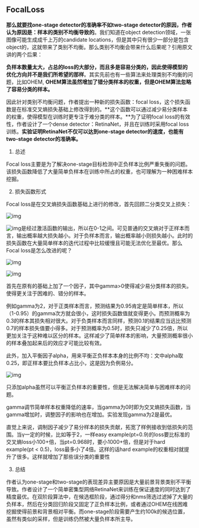 ## FocalLoss

**那么就要找one-stage detector的准确率不如two-stage detector的原因，作者认为原因是：样本的类别不均衡导致的**。我们知道在object detection领域，一张图像可能生成成千上万的candidate locations，但是其中只有很少一部分是包含object的，这就带来了类别不均衡。那么类别不均衡会带来什么后果呢？引用原文讲的两个后果：

**负样本数量太大，占总的loss的大部分，而且多是容易分类的，因此使得模型的优化方向并不是我们所希望的那样**。其实先前也有一些算法来处理类别不均衡的问题，比如OHEM, **OHEM算法虽然增加了错分类样本的权重，但是OHEM算法忽略了容易分类的样本。**

因此针对类别不均衡问题，作者提出一种新的损失函数：focal loss，这个损失函数是在标准交叉熵损失基础上修改得到的。**这个函数可以通过减少易分类样本的权重，使得模型在训练时更专注于难分类的样本。**为了证明focal loss的有效性，作者设计了一个dense detector：RetinaNet，并且在训练时采用focal loss训练。**实验证明RetinaNet不仅可以达到one-stage detector的速度，也能有two-stage detector的准确率。**

1. 总述

Focal loss主要是为了解决one-stage目标检测中正负样本比例严重失衡的问题。该损失函数降低了大量简单负样本在训练中所占的权重，也可理解为一种困难样本挖掘。

2. 损失函数形式

Focal loss是在交叉熵损失函数基础上进行的修改，首先回顾二分类交叉上损失：

![img](https://images2018.cnblogs.com/blog/1055519/201808/1055519-20180818162755861-24998254.png)

![img](https://images2018.cnblogs.com/blog/1055519/201808/1055519-20180818162835223-1945881125.png)是经过激活函数的输出，所以在0-1之间。可见普通的交叉熵对于正样本而言，输出概率越大损失越小。对于负样本而言，输出概率越小则损失越小。此时的损失函数在大量简单样本的迭代过程中比较缓慢且可能无法优化至最优。那么Focal loss是怎么改进的呢？

![img](https://images2018.cnblogs.com/blog/1055519/201808/1055519-20180818174822290-765890427.png)

![img](https://images2018.cnblogs.com/blog/1055519/201808/1055519-20180818170840882-453549240.png)

首先在原有的基础上加了一个因子，其中gamma>0使得减少易分类样本的损失。使得更关注于困难的、错分的样本。

例如gamma为2，对于正类样本而言，预测结果为0.95肯定是简单样本，所以（1-0.95）的gamma次方就会很小，这时损失函数值就变得更小。而预测概率为0.3的样本其损失相对很大。对于负类样本而言同样，预测0.1的结果应当远比预测0.7的样本损失值要小得多。对于预测概率为0.5时，损失只减少了0.25倍，所以更加关注于这种难以区分的样本。这样减少了简单样本的影响，大量预测概率很小的样本叠加起来后的效应才可能比较有效。

此外，加入平衡因子alpha，用来平衡正负样本本身的比例不均：文中alpha取0.25，即正样本要比负样本占比小，这是因为负例易分。

 ![img](https://images2018.cnblogs.com/blog/1055519/201808/1055519-20180818174944824-933422059.png)

只添加alpha虽然可以平衡正负样本的重要性，但是无法解决简单与困难样本的问题。

gamma调节简单样本权重降低的速率，当gamma为0时即为交叉熵损失函数，当gamma增加时，调整因子的影响也在增加。实验发现gamma为2是最优。

直觉上来说，调制因子减少了易分样本的损失贡献，拓宽了样例接收到低损失的范围。当γ一定的时候，比如等于2，一样easy example(pt=0.9)的loss要比标准的交叉熵loss小100+倍，当pt=0.968时，要小1000+倍，但是对于hard example(pt < 0.5)，loss最多小了4倍。这样的话hard example的权重相对就提升了很多。这样就增加了那些误分类的重要性

3. 总结

作者认为one-stage和two-stage的表现差异主要原因是大量前景背景类别不平衡导致。作者设计了一个简单密集型网络RetinaNet来训练在保证速度的同时达到了精度最优。在双阶段算法中，在候选框阶段，通过得分和nms筛选过滤掉了大量的负样本，然后在分类回归阶段又固定了正负样本比例，或者通过OHEM在线困难挖掘使得前景和背景相对平衡。而one-stage阶段需要产生约100k的候选位置，虽然有类似的采样，但是训练仍然被大量负样本所主导。
